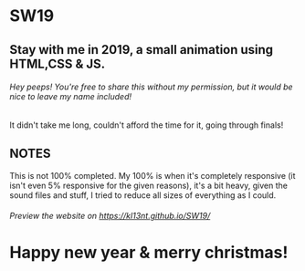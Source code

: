 # SW19
## Stay with me in 2019, a small animation using HTML,CSS &amp; JS.
###### Hey peeps! You're free to share this without my permission, but it would be nice to leave my name included! 
 It didn't take me long, couldn't afford the time for it, going through finals! 

## NOTES
 This is not 100% completed. My 100% is when it's completely responsive (it isn't even 5% responsive for the given reasons), it's a bit heavy, given the sound files and stuff, I tried to reduce all sizes of everything as I could. 
###### Preview the website on https://kl13nt.github.io/SW19/
# Happy new year & merry christmas! 
